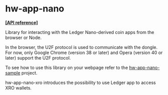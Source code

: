 # hw-app-nano

**[[API reference]](https://www.roosmaa.net/hw-app-nano/)**

Library for interacting with the Ledger Nano-derived coin apps from the browser or Node.

In the browser, the U2F protocol is used to communicate with the dongle. For now, only Google Chrome (version 38 or later) and Opera (version 40 or later) support the U2F protocol.

To see how to use this library on your webpage refer to the [hw-app-nano-sample](https://github.com/roosmaa/hw-app-nano-sample/) project.

hw-app-nano-xro introduces the possibility to use Ledger app to access XRO wallets.
